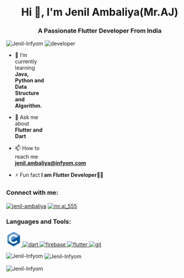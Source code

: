 <h1 align="center">Hi 👋, I'm Jenil Ambaliya(Mr.AJ)</h1>
<h3 align="center">A Passionate Flutter Developer From India</h3>

<img align ="right" alt="developer" width="400" height="320" src="https://miro.medium.com/max/1000/1*XrEWAu1sgFkZ4IQtG3DMmg.gif">

<p align="left"> <img src="https://komarev.com/ghpvc/?username=Jenil-Infyom&label=Profile%20views&color=0e75b6&style=flat" alt="Jenil-Infyom" /> </p>

- 🌱 I’m currently learning **Java, Python and Data Structure and Algorithm.**

- 💬 Ask me about **Flutter and Dart**

- 📫 How to reach me **jenil.ambaliya@infyom.com**

- ⚡ Fun fact **I am Flutter Developer👨‍💻**

<h3 align="left">Connect with me:</h3>
<p align="left">
<a href="https://linkedin.com/in/jenil-ambaliya" target="blank"><img align="center" src="https://raw.githubusercontent.com/rahuldkjain/github-profile-readme-generator/master/src/images/icons/Social/linked-in-alt.svg" alt="jenil-ambaliya" height="30" width="40" /></a>
<a href="https://instagram.com/mr.aj_555" target="blank"><img align="center" src="https://raw.githubusercontent.com/rahuldkjain/github-profile-readme-generator/master/src/images/icons/Social/instagram.svg" alt="mr.aj_555" height="30" width="40" /></a>
</p>

<h3 align="left">Languages and Tools:</h3>
<p align="left"> <a href="https://www.cprogramming.com/" target="_blank" rel="noreferrer"> <img src="https://raw.githubusercontent.com/devicons/devicon/master/icons/c/c-original.svg" alt="c" width="40" height="40"/> </a> <a href="https://dart.dev" target="_blank" rel="noreferrer"> <img src="https://www.vectorlogo.zone/logos/dartlang/dartlang-icon.svg" alt="dart" width="40" height="40"/> </a> <a href="https://firebase.google.com/" target="_blank" rel="noreferrer"> <img src="https://www.vectorlogo.zone/logos/firebase/firebase-icon.svg" alt="firebase" width="40" height="40"/> </a> <a href="https://flutter.dev" target="_blank" rel="noreferrer"> <img src="https://www.vectorlogo.zone/logos/flutterio/flutterio-icon.svg" alt="flutter" width="40" height="40"/> </a> <a href="https://git-scm.com/" target="_blank" rel="noreferrer"> <img src="https://www.vectorlogo.zone/logos/git-scm/git-scm-icon.svg" alt="git" width="40" height="40"/> </a> </p>

<p><img align="left" src="https://github-readme-stats.vercel.app/api/top-langs?username=Jenil-Infyom&show_icons=true&locale=en&layout=compact" alt="Jenil-Infyom" /></p>

<p>&nbsp;<img align="center" src="https://github-readme-stats.vercel.app/api?username=Jenil-Infyom&show_icons=true&locale=en" alt="Jenil-Infyom" /></p>

<p><img align="center" src="https://github-readme-streak-stats.herokuapp.com/?user=Jenil-Infyom&" alt="Jenil-Infyom" /></p>
